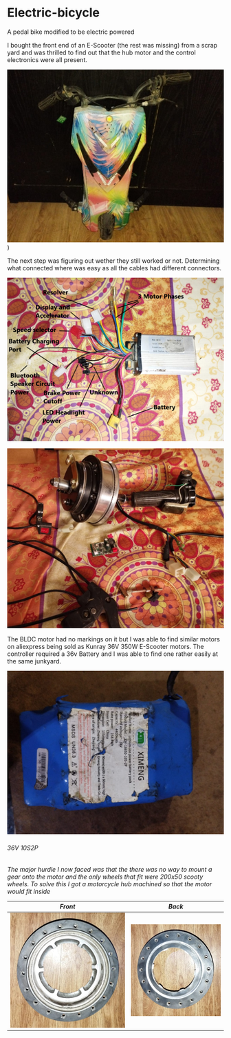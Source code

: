 # Electric-bicycle
A pedal bike modified to be electric powered

I bought the front end of an E-Scooter (the rest was missing) from a scrap yard and was thrilled to find out that the hub motor and the control electronics were all present.

![alt text](https://github.com/Holo1123/Electric-bicycle/blob/main/Scooty1.png?raw=true?width=100))

The next step was figuring out wether they still worked or not.
Determining what connected where was easy as all the cables had different connectors.

![alt text](https://github.com/Holo1123/Electric-bicycle/blob/main/Motor_Controller_labled.png?raw=true)

![alt text](https://github.com/Holo1123/Electric-bicycle/blob/main/Electronics1.png?raw=true)

The BLDC motor had no markings on it but I was able to find similar motors on aliexpress being sold as Kunray 36V 350W E-Scooter motors.
The controller required a 36v Battery and I was able to find one rather easily at the same junkyard.
  
![alt text](https://github.com/Holo1123/Electric-bicycle/blob/main/Battery_pack.png?raw=true)
 
<h6>36V 10S2P<h6> 
 
The major hurdle I now faced was that the there was no way to mount a gear onto the motor and the only wheels that fit were 200x50 scooty wheels.
To solve this I got a motorcycle hub machined so that the motor would fit inside

Front            |  Back
:-------------------------:|:-------------------------:
![](https://github.com/Holo1123/Electric-bicycle/blob/main/Front_Hub.jpg)  |  ![](https://github.com/Holo1123/Electric-bicycle/blob/main/Back_Hub.jpg)


